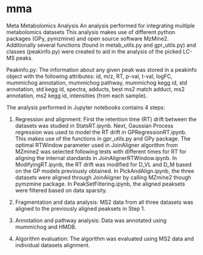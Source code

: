 # mma
Meta Metabolomics Analysis
An analysis performed for integrating multiple metabolomics datasets
This analysis makes use of different python packages (GPy, pymzmine) and open source software MzMine2. Additionally several functions (found in metab_utils.py and gpr_utils.py) and classes (peakinfo.py) were created to aid in the analysis of the picked LC-MS peaks.

Peakinfo.py: The information about any given peak was stored in a peakinfo object with the following attributes: id, m/z, RT, p-val, t-val, logFC, mummichog annotation, mummichog pathway, mummichog kegg id, std annotation, std kegg id, spectra, adducts, best ms2 match adduct, ms2 annotation, ms2 kegg id, intensities (from each sample).

The analysis performed in Jupyter notebooks contains 4 steps:
  1) Regression and alignment:
    First the retention time (RT) drift between the datasets was studied in StatsRT.ipynb.
    Next, Gaussian Process regression was used to model the RT drift in GPRegressionRT.ipynb. This makes use of the functions in gpr_utils.py and GPy package.
    The optimal RTWindow parameter used in JoinAligner algorithm from MZmine2 was selected following tests with different times for RT for aligning the internal standards in JoinAlignerRTWindow.ipynb.
    In ModifyingRT.ipynb, the RT drift was modified for D_VL and D_M based on the GP models previously obtained.
    In PickAndAlign.ipynb, the three datasets were aligned through JoinAligner by calling MZmine2 though pymzmine package.
    In PeakSetFiltering.ipynb, the aligned peaksets were filtered based on data sparsity.

  2) Fragmentation and data analysis:
    MS2 data from all three datasets was aligned to the previously aligned peaksets in Step 1.

  3) Annotation and pathway analysis:
    Data was annotated using mummichog and HMDB.

  4) Algorithm evaluation:
    The algorithm was evaluated using MS2 data and individual datasets alignment.
